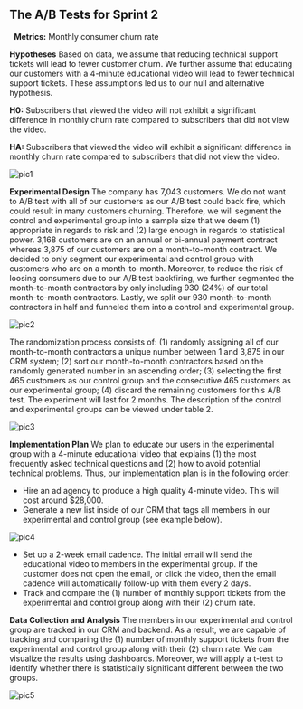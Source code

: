 ## **The A/B Tests for Sprint 2**
 
**Metrics:** Monthly consumer churn rate

**Hypotheses**
Based on data, we assume that reducing technical support tickets will lead to fewer customer churn. We further assume that educating our customers with a 4-minute educational video will lead to fewer technical support tickets. These assumptions led us to our null and alternative hypothesis.

**H0:** Subscribers that viewed the video will not exhibit a significant difference in monthly churn rate compared to subscribers that did not view the video.

**HA:** Subscribers that viewed the video will exhibit a significant difference in monthly churn rate compared to subscribers that did not view the video.

![pic1](https://github.com/LMU-MSBA/Disconnected-Unveiling-Patterns-in-Telecom-Churn/assets/144483962/a542d4fb-3d42-4496-a402-194b9f8754bc)

**Experimental Design**
The company has 7,043 customers. We do not want to A/B test with all of our customers as our A/B test could back fire, which could result in many customers churning. Therefore, we will segment the control and experimental group into a sample size that we deem (1) appropriate in regards to risk and (2) large enough in regards to statistical power.
3,168 customers are on an annual or bi-annual payment contract whereas 3,875 of our customers are on a month-to-month contract. We decided to only segment our experimental and control group with customers who are on a month-to-month. Moreover, to reduce the risk of loosing consumers due to our A/B test backfiring, we further segmented the month-to-month contractors by only including 930 (24%) of our total month-to-month contractors. Lastly, we split our 930 month-to-month contractors in half and funneled them into a control and experimental group.

![pic2](https://github.com/LMU-MSBA/Disconnected-Unveiling-Patterns-in-Telecom-Churn/assets/144483962/51e75516-42a6-47a5-aad2-eaaba7aaf5c1)

The randomization process consists of: (1) randomly assigning all of our month-to-month contractors a unique number between 1 and 3,875 in our CRM system; (2) sort our month-to-month contractors based on the randomly generated number in an ascending order; (3) selecting the first 465 customers as our control group and the consecutive 465 customers as our experimental group; (4) discard the remaining customers for this A/B test.
The experiment will last for 2 months. The description of the control and experimental groups can be viewed under table 2.

![pic3](https://github.com/LMU-MSBA/Disconnected-Unveiling-Patterns-in-Telecom-Churn/assets/144483962/9a0821fe-382e-4437-bcf4-a13d0f1b7974)

**Implementation Plan**
We plan to educate our users in the experimental group with a 4-minute educational video that explains (1) the most frequently asked technical questions and (2) how to avoid potential technical problems. Thus, our implementation plan is in the following order:
* Hire an ad agency to produce a high quality 4-minute video. This will cost around $28,000.
* Generate a new list inside of our CRM that tags all members in our experimental and control group (see example below).
  
![pic4](https://github.com/LMU-MSBA/Disconnected-Unveiling-Patterns-in-Telecom-Churn/assets/144483962/30b282fb-753e-45df-a313-39c2b9c142b2)

* Set up a 2-week email cadence. The initial email will send the educational video to members in the experimental group. If the customer does not open the email, or click the video, then the email cadence will automatically follow-up with them every 2 days.
* Track and compare the (1) number of monthly support tickets from the experimental and control group along with their (2) churn rate.

**Data Collection and Analysis**
The members in our experimental and control group are tracked in our CRM and backend. As a result, we are capable of tracking and comparing the (1) number of monthly support tickets from the experimental and control group along with their (2) churn rate. We can visualize the results using dashboards. Moreover, we will apply a t-test to identify whether there is statistically significant different between the two groups.

![pic5](https://github.com/LMU-MSBA/Disconnected-Unveiling-Patterns-in-Telecom-Churn/assets/144483962/9a3b2bbc-13c6-44aa-8fb6-34d4988a0cbd)
